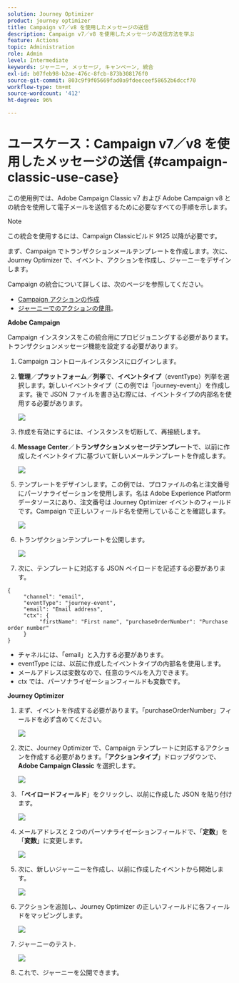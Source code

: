 ```yaml
---
solution: Journey Optimizer
product: journey optimizer
title: Campaign v7／v8 を使用したメッセージの送信
description: Campaign v7／v8 を使用したメッセージの送信方法を学ぶ
feature: Actions
topic: Administration
role: Admin
level: Intermediate
keywords: ジャーニー, メッセージ, キャンペーン, 統合
exl-id: b07feb98-b2ae-476c-8fcb-873b308176f0
source-git-commit: 803c9f9f05669fad0a9fdeeceef58652b6dccf70
workflow-type: tm+mt
source-wordcount: '412'
ht-degree: 96%

---
```


# ユースケース：Campaign v7／v8 を使用したメッセージの送信 {#campaign-classic-use-case}

この使用例では、Adobe Campaign Classic v7 および Adobe Campaign v8 との統合を使用して電子メールを送信するために必要なすべての手順を示します。

>[!NOTE]
>
>この統合を使用するには、Campaign Classicビルド 9125 以降が必要です。

まず、Campaign でトランザクションメールテンプレートを作成します。次に、Journey Optimizer で、イベント、アクションを作成し、ジャーニーをデザインします。

Campaign の統合について詳しくは、次のページを参照してください。

* [Campaign アクションの作成](../action/acc-action.md)
* [ジャーニーでのアクションの使用](../building-journeys/using-adobe-campaign-classic.md)。

**Adobe Campaign**

Campaign インスタンスをこの統合用にプロビジョニングする必要があります。トランザクションメッセージ機能を設定する必要があります。

1. Campaign コントロールインスタンスにログインします。

1. **管理**／**プラットフォーム**／**列挙**&#x200B;で、**イベントタイプ**（eventType）列挙を選択します。新しいイベントタイプ（この例では「journey-event」）を作成します。後で JSON ファイルを書き込む際には、イベントタイプの内部名を使用する必要があります。

   ![](assets/accintegration-uc-1.png)

1. 作成を有効にするには、インスタンスを切断して、再接続します。

1. **Message Center**／**トランザクションメッセージテンプレート**&#x200B;で、以前に作成したイベントタイプに基づいて新しいメールテンプレートを作成します。

   ![](assets/accintegration-uc-2.png)

1. テンプレートをデザインします。この例では、プロファイルの名と注文番号にパーソナライゼーションを使用します。名は Adobe Experience Platform データソースにあり、注文番号は Journey Optimizer イベントのフィールドです。Campaign で正しいフィールド名を使用していることを確認します。

   ![](assets/accintegration-uc-3.png)

1. トランザクションテンプレートを公開します。

   ![](assets/accintegration-uc-4.png)

1. 次に、テンプレートに対応する JSON ペイロードを記述する必要があります。

```
{
     "channel": "email",
     "eventType": "journey-event",
     "email": "Email address",
     "ctx": {
          "firstName": "First name", "purchaseOrderNumber": "Purchase order number"
     }
}
```

* チャネルには、「email」と入力する必要があります。
* eventType には、以前に作成したイベントタイプの内部名を使用します。
* メールアドレスは変数なので、任意のラベルを入力できます。
* ctx では、パーソナライゼーションフィールドも変数です。

**Journey Optimizer**

1. まず、イベントを作成する必要があります。「purchaseOrderNumber」フィールドを必ず含めてください。

   ![](assets/accintegration-uc-5.png)

1. 次に、Journey Optimizer で、Campaign テンプレートに対応するアクションを作成する必要があります。「**アクションタイプ**」ドロップダウンで、**Adobe Campaign Classic** を選択します。

   ![](assets/accintegration-uc-6.png)

1. 「**ペイロードフィールド**」をクリックし、以前に作成した JSON を貼り付けます。

   ![](assets/accintegration-uc-7.png)

1. メールアドレスと 2 つのパーソナライゼーションフィールドで、「**定数**」を「**変数**」に変更します。

   ![](assets/accintegration-uc-8.png)

1. 次に、新しいジャーニーを作成し、以前に作成したイベントから開始します。

   ![](assets/accintegration-uc-9.png)

1. アクションを追加し、Journey Optimizer の正しいフィールドに各フィールドをマッピングします。

   ![](assets/accintegration-uc-10.png)

1. ジャーニーのテスト.

   ![](assets/accintegration-uc-11.png)

1. これで、ジャーニーを公開できます。
